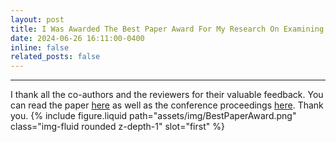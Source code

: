 ```yaml
---
layout: post
title: I Was Awarded The Best Paper Award For My Research On Examining Diverse Genders At Petra 2024
date: 2024-06-26 16:11:00-0400
inline: false
related_posts: false
---
```


---

I thank all the co-authors and the reviewers for their valuable feedback. You can read the paper [here](https://dl.acm.org/doi/pdf/10.1145/3652037.3652078) as well as the conference proceedings [here](https://dl.acm.org/doi/proceedings/10.1145/3652037). Thank you.
{% include figure.liquid path="assets/img/BestPaperAward.png" class="img-fluid rounded z-depth-1" slot="first" %}
